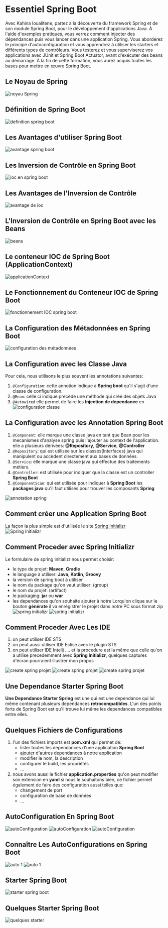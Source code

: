 # Essentiel Spring Boot

Avec Kahina Ioualitene, partez à la découverte du framework Spring et de son module Spring Boot, pour le développement d'applications Java. À l'aide d'exemples pratiques, vous verrez comment injecter des dépendances puis vous lancer dans une application Spring. Vous aborderez le principe d'autoconfiguration et vous apprendrez à utiliser les starters et différents types de contrôleurs. Vous testerez et vous superviserez vos applications avec JUnit et Spring Boot Actuator, avant d'exécuter des beans au démarrage. À la fin de cette formation, vous aurez acquis toutes les bases pour mettre en œuvre Spring Boot.

## Le Noyau de Spring
![noyau Spring](images/noyau_spring.png)

## Définition de Spring Boot
![definition spring boot](images/definition_spring_boot.png)

## Les Avantages d'utiliser Spring Boot
![avantage spring boot](images/avantage_spring_boot.png)

## Les Inversion de Contrôle en Spring Boot
![ioc en spring boot](images/ioc_spring_boot.png)

## Les Avantages de l'Inversion de Contrôle
![avantage de ioc](images/avantage_inversion_de_controle.png)

## L'Inversion de Contrôle en Spring Boot avec les Beans
![beans](images/bean_spring_boot.png)

## Le conteneur IOC de Spring Boot (ApplicationContext)
![applicationContext](images/application_context_spring_boot.png)

## Le Fonctionnement du Conteneur IOC de Spring Boot
![fonctionnement IOC spring boot](images/fonctionnement_ioc_spring_boot.png)

## La Configuration des Métadonnées en Spring Boot
![configuration des métadonnées](images/configuration_metadonnees_spring_boot.png)

## La Configuration avec les Classe Java
Pour cela, nous utilisons le plus souvent les annotations suivantes:
1. <code>@Configuration</code>: cette annotion indique à **Spring boot** qu'il s'agit d'une classe de configuration.
2. <code>@Bean</code>: celle ci indique precède une méthode qui crée des objets Java
3. <code>@Autowired</code> elle permet de faire les **Injection de dependance** en 
   ![configuration classe](images/configuration_classe_java.png)

## La Configuration avec les Annotation Spring Boot
1. <code>@Component</code>: elle marque une classe java en tant que Bean pour les mecanismes d'analyse spring puis l'ajouter au context de l'application. elle a plusieurs dérivées: **@Repository**, **@Service**, **@Controller**
2. <code>@Repository</code>: qui est utilisée sur les classes(Interfaces) java qui manipulent ou accèdent directement aux bases de données.
3. <code>@Service</code>: elle marque une classe java qui effectue des traitements métiers.
4. <code>@Controller</code>: est utilisée pour indiquer que la classe est un controller **Spring Boot**
5. <code>@ComponentScan</code>: qui est utilisée pour indiquer à **Spring Boot** les **packages java** qu'il faut utilisés pour trouver les composants **Spring**
   
![annotation spring](images/configurationAvecAnnotationSpring.png)

## Comment créer une Application Spring Boot
La  façon la plus simple est d'utilisée le site [Spring Initializr](https://start.spring.io)<br>
![Spring Initializr](images/comment_creer_app_spring_boot.png)

## Comment Proceder avec Spring Initializr
Le formulaire de spring initializr nous permet choisir:
* le type de projet: **Maven**, **Gradle**
* le language à utiliser: **Java**, **Kotlin**, **Groovy**
* la version de spring boot à utiliser
* le nom du package qu'on veut utiliser: (group)
* le nom du projet: (artifact)
* le packaging: **jar** ou **war**
* les dependances qu'on souhaite ajouter à notre 
Lorqu'on clique sur le bouton **générate** il va enrégistrer le projet dans  notre PC sous format zip<br/>
![spring initializr](images/initializr1.png)
![spring initializr](images/initializr1.png)


## Comment Proceder Avec Les IDE
1. on peut utiliser IDE STS
2. on peut aussi utiliser IDE Eclise avec le plugin STS
3. on peut utiliser IDE Intelij ....
   et  la  procedure est la même que celle qu'on a utilise precedemment avec **Spring Initializr**, quelques captures d'écran pourraient illustrer mon propos

![create spring projet](images/idecreateprojet1.png)
![create spring projet](images/idecreateprojet2.png)
![create spring projet](images/idecreateprojet3.png)

## Une Dependance Starter Spring Boot
**Une Dependance Starter Spring** est une qui est une dependance qui lui même contenant plusieurs dependances **retrocompatibles**.
L'un des points forts de Spring Boot est qu'il trouve lui même les dependances compatibles entre elles.

## Quelques Fichiers de Configurations 
1. l'un des fichiers imports est **pom.xml** qui permet de:
   * lister toutes les dependances d'une application **Spring Boot**
   * ajouter d'autres dependances à notre application
   * modifier le nom, la description
   * configurer le build, les propriétés
   * ...
2. nous avons aussi le fichier **application.properties** qu'on peut modifier son extension en **yaml** si nous le souhaitons bien, ce fichier permet également de faire des configuration aussi telles que:
   * changement de port
   * configuration de base de données
   * ...
  
## AutoConfiguration En Spring Boot
![autoConfiguration](images/autoconfiguration_spring_boot1.png)
![autoConfiguration](images/autoconfiguration_spring_boot2.png)
![autoConfiguration](images/autoconfiguration_spring_boot3.png)

## Connaître Les AutoConfigurations en Spring Boot
![auto 1](images/condition_autoconfiguration_spring_boot1.png)
![auto 1](images/condition_autoconfiguration_spring_boot2.png)

## Starter Spring Boot
![starter spring boot](images/starter_spring_boot1.png)

## Quelques Starter Spring Boot
![quelques starter](images/starter_spring_boot2.png)
